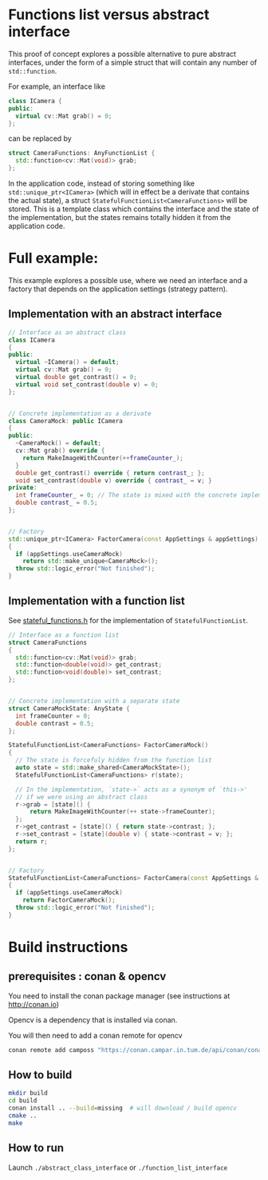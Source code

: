 # Functions list versus abstract interface

This proof of concept explores a possible alternative to pure abstract interfaces, under the form of a simple struct that will contain any number of `std::function`.

For example, an interface like 
````cpp
class ICamera {
public:
  virtual cv::Mat grab() = 0;
};
````

can be replaced by 
````cpp
struct CameraFunctions: AnyFunctionList {
  std::function<cv::Mat(void)> grab;
};
````

In the application code, instead of storing something like `std::unique_ptr<ICamera>` (which will in effect be a derivate that contains the actual state), a struct `StatefulFunctionList<CameraFunctions>` will be stored. This is a template class which contains the interface and the state of the implementation, but the states remains totally hidden it from the application code.

# Full example:
This example explores a possible use, where we need an interface and a factory that depends on the application settings (strategy pattern).


## Implementation with an abstract interface

````cpp
// Interface as an abstract class
class ICamera
{
public:
  virtual ~ICamera() = default;
  virtual cv::Mat grab() = 0;
  virtual double get_contrast() = 0;
  virtual void set_contrast(double v) = 0;
};


// Concrete implementation as a derivate
class CameraMock: public ICamera
{
public:
  ~CameraMock() = default;
  cv::Mat grab() override {
    return MakeImageWithCounter(++frameCounter_);
  }
  double get_contrast() override { return contrast_; };
  void set_contrast(double v) override { contrast_ = v; }
private:
  int frameCounter_ = 0; // The state is mixed with the concrete implementation
  double contrast_ = 0.5;
};


// Factory
std::unique_ptr<ICamera> FactorCamera(const AppSettings & appSettings)
{
  if (appSettings.useCameraMock)
    return std::make_unique<CameraMock>();
  throw std::logic_error("Not finished");
}
````

## Implementation with a function list

See [stateful_functions.h](stateful_functions.h) for the implementation of `StatefulFunctionList`.

````cpp
// Interface as a function list
struct CameraFunctions
{
  std::function<cv::Mat(void)> grab;
  std::function<double(void)> get_contrast;
  std::function<void(double)> set_contrast;
};


// Concrete implementation with a separate state
struct CameraMockState: AnyState {
  int frameCounter = 0;
  double contrast = 0.5;
};

StatefulFunctionList<CameraFunctions> FactorCameraMock()
{
  // The state is forcefuly hidden from the function list
  auto state = std::make_shared<CameraMockState>();
  StatefulFunctionList<CameraFunctions> r(state);

  // In the implementation, `state->` acts as a synonym of `this->'
  // if we were using an abstract class
  r->grab = [state]() {
      return MakeImageWithCounter(++ state->frameCounter);
  };
  r->get_contrast = [state]() { return state->contrast; };
  r->set_contrast = [state](double v) { state->contrast = v; };
  return r;
};


// Factory
StatefulFunctionList<CameraFunctions> FactorCamera(const AppSettings & appSettings)
{
  if (appSettings.useCameraMock)
    return FactorCameraMock();
  throw std::logic_error("Not finished");
}
````

# Build instructions 
## prerequisites : conan & opencv

You need to install the conan package manager (see instructions at http://conan.io)

Opencv is a dependency that is installed via conan.

You will then need to add a conan remote for opencv 

````bash
conan remote add camposs "https://conan.campar.in.tum.de/api/conan/conan-camposs"
````

## How to build

````bash
mkdir build
cd build
conan install .. --build=missing  # will download / build opencv 
cmake ..
make
````

## How to run

Launch `./abstract_class_interface` or `./function_list_interface`



